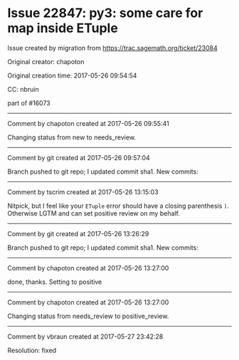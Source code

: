 # Issue 22847: py3: some care for map inside ETuple

Issue created by migration from https://trac.sagemath.org/ticket/23084

Original creator: chapoton

Original creation time: 2017-05-26 09:54:54

CC:  nbruin

part of #16073


---

Comment by chapoton created at 2017-05-26 09:55:41

Changing status from new to needs_review.


---

Comment by git created at 2017-05-26 09:57:04

Branch pushed to git repo; I updated commit sha1. New commits:


---

Comment by tscrim created at 2017-05-26 13:15:03

Nitpick, but I feel like your `ETuple` error should have a closing parenthesis `)`. Otherwise LGTM and can set positive review on my behalf.


---

Comment by git created at 2017-05-26 13:26:29

Branch pushed to git repo; I updated commit sha1. New commits:


---

Comment by chapoton created at 2017-05-26 13:27:00

done, thanks. Setting to positive


---

Comment by chapoton created at 2017-05-26 13:27:00

Changing status from needs_review to positive_review.


---

Comment by vbraun created at 2017-05-27 23:42:28

Resolution: fixed
